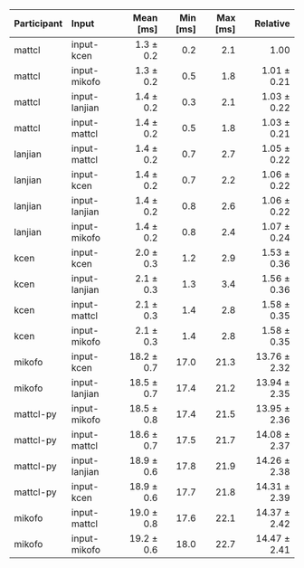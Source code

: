 | Participant | Input | Mean [ms] | Min [ms] | Max [ms] | Relative |
|:---|:---|---:|---:|---:|---:|
| mattcl | input-kcen | 1.3 ± 0.2 | 0.2 | 2.1 | 1.00 |
| mattcl | input-mikofo | 1.3 ± 0.2 | 0.5 | 1.8 | 1.01 ± 0.21 |
| mattcl | input-lanjian | 1.4 ± 0.2 | 0.3 | 2.1 | 1.03 ± 0.22 |
| mattcl | input-mattcl | 1.4 ± 0.2 | 0.5 | 1.8 | 1.03 ± 0.21 |
| lanjian | input-mattcl | 1.4 ± 0.2 | 0.7 | 2.7 | 1.05 ± 0.22 |
| lanjian | input-kcen | 1.4 ± 0.2 | 0.7 | 2.2 | 1.06 ± 0.22 |
| lanjian | input-lanjian | 1.4 ± 0.2 | 0.8 | 2.6 | 1.06 ± 0.22 |
| lanjian | input-mikofo | 1.4 ± 0.2 | 0.8 | 2.4 | 1.07 ± 0.24 |
| kcen | input-kcen | 2.0 ± 0.3 | 1.2 | 2.9 | 1.53 ± 0.36 |
| kcen | input-lanjian | 2.1 ± 0.3 | 1.3 | 3.4 | 1.56 ± 0.36 |
| kcen | input-mattcl | 2.1 ± 0.3 | 1.4 | 2.8 | 1.58 ± 0.35 |
| kcen | input-mikofo | 2.1 ± 0.3 | 1.4 | 2.8 | 1.58 ± 0.35 |
| mikofo | input-kcen | 18.2 ± 0.7 | 17.0 | 21.3 | 13.76 ± 2.32 |
| mikofo | input-lanjian | 18.5 ± 0.7 | 17.4 | 21.2 | 13.94 ± 2.35 |
| mattcl-py | input-mikofo | 18.5 ± 0.8 | 17.4 | 21.5 | 13.95 ± 2.36 |
| mattcl-py | input-mattcl | 18.6 ± 0.7 | 17.5 | 21.7 | 14.08 ± 2.37 |
| mattcl-py | input-lanjian | 18.9 ± 0.6 | 17.8 | 21.9 | 14.26 ± 2.38 |
| mattcl-py | input-kcen | 18.9 ± 0.6 | 17.7 | 21.8 | 14.31 ± 2.39 |
| mikofo | input-mattcl | 19.0 ± 0.8 | 17.6 | 22.1 | 14.37 ± 2.42 |
| mikofo | input-mikofo | 19.2 ± 0.6 | 18.0 | 22.7 | 14.47 ± 2.41 |

